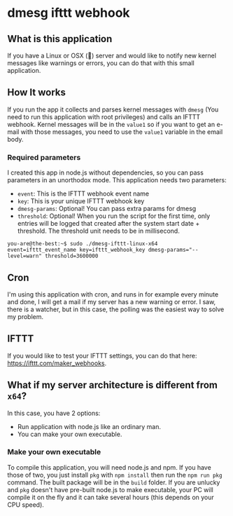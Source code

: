 # dmesg ifttt webhook

## What is this application

If you have a Linux or OSX (🤮) server and would like to notify new kernel messages like warnings or errors, you can do that with this small application.

## How It works

If you run the app it collects and parses kernel messages with `dmesg` (You need to run this application with root privileges) and calls an IFTTT webhook. Kernel messages will be in the `value1` so if you want to get an e-mail with those messages, you need to use the `value1` variable in the email body.

### Required parameters

I created this app in node.js without dependencies, so you can pass parameters in an unorthodox mode.
This application needs two parameters:

- `event`: This is the IFTTT webhook event name
- `key`: This is your unique IFTTT webhook key
- `dmesg-params`: Optional! You can pass extra params for dmesg
- `threshold`: Optional! When you run the script for the first time, only entries will be logged that created after the system start date + threshold. The threshold unit needs to be in millisecond.

```shell
you-are@the-best:~$ sudo ./dmesg-ifttt-linux-x64 event=ifttt_event_name key=ifttt_webhook_key dmesg-params="--level=warn" threshold=3600000
```

## Cron

I'm using this application with cron, and runs in for example every minute and done, I will get a mail if my server has a new warning or error. I saw, there is a watcher, but in this case, the polling was the easiest way to solve my problem.

## IFTTT

If you would like to test your IFTTT settings, you can do that here: https://ifttt.com/maker_webhooks.

## What if my server architecture is different from `x64`?

In this case, you have 2 options:

- Run application with node.js like an ordinary man.
- You can make your own executable.

### Make your own executable

To compile this application, you will need node.js and npm. If you have those of two, you just install `pkg` with `npm install` then run the `npm run pkg` command.
The built package will be in the `build` folder.
If you are unlucky and `pkg` doesn't have pre-built node.js to make executable, your PC will compile it on the fly and it can take several hours (this depends on your CPU speed).
